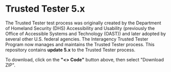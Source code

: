 # Trusted Tester 5.x
The Trusted Tester test process was originally created by the Department of Homeland Security (DHS) Accessibility and Usability (previously the Office of Accessible Systems and Technology (OAST)) and later adopted by several other U.S. federal agencies. The Interagency Trusted Tester Program now manages and maintains the Trusted Tester process. This repository contains **update 5.x** to the Trusted Tester process.

To download, click on the **"<> Code"** button above, then select "Download ZIP".
